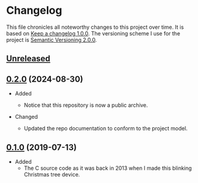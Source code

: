 # Changelog
This file chronicles all noteworthy changes to this project over time. It is based on [Keep a changelog 1.0.0](https://keepachangelog.com/en/1.0.0/). The versioning scheme I use for the project is [Semantic Versioning 2.0.0](https://semver.org/).

## [Unreleased]

## [0.2.0] (2024-08-30)

* Added
    * Notice that this repository is now a public archive.

* Changed
    * Updated the repo documentation to conform to the project model.  

## [0.1.0] (2019-07-13)
* Added
    * The C source code as it was back in 2013 when I made this blinking Christmas tree device.

[unreleased]: https://github.com/olivertwistor/blinking-christmas-tree/compare/0.2.0...HEAD

[0.2.0]: https://github.com/olivertwistor/blinking-christmas-tree/compare/0.1.0...0.2.0 

[0.1.0]: https://github.com/olivertwistor/blinking-christmas-tree/compare/e9d0bd03fc59e4d7efdac3d618352d8d9813e646...0.1.0
